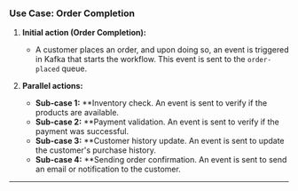 ### Use Case: Order Completion

1. **Initial action (Order Completion):**
   - A customer places an order, and upon doing so, an event is triggered in Kafka that starts the workflow. This event is sent to the `order-placed` queue.

2. **Parallel actions:**
    - **Sub-case 1:** **Inventory check. An event is sent to verify if the products are available.
    - **Sub-case 2:** **Payment validation. An event is sent to verify if the payment was successful.
    - **Sub-case 3:** **Customer history update. An event is sent to update the customer's purchase history.
    - **Sub-case 4:** **Sending order confirmation. An event is sent to send an email or notification to the customer.

-----

